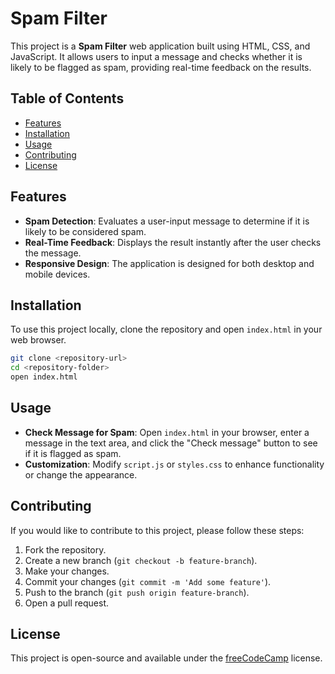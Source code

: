 # Spam Filter

This project is a **Spam Filter** web application built using HTML, CSS, and JavaScript. It allows users to input a message and checks whether it is likely to be flagged as spam, providing real-time feedback on the results.

## Table of Contents

- [Features](#features)
- [Installation](#installation)
- [Usage](#usage)
- [Contributing](#contributing)
- [License](#license)

## Features

- **Spam Detection**: Evaluates a user-input message to determine if it is likely to be considered spam.
- **Real-Time Feedback**: Displays the result instantly after the user checks the message.
- **Responsive Design**: The application is designed for both desktop and mobile devices.

## Installation

To use this project locally, clone the repository and open `index.html` in your web browser.

```bash
git clone <repository-url>
cd <repository-folder>
open index.html
```

## Usage

- **Check Message for Spam**: Open `index.html` in your browser, enter a message in the text area, and click the "Check message" button to see if it is flagged as spam.
- **Customization**: Modify `script.js` or `styles.css` to enhance functionality or change the appearance.

## Contributing

If you would like to contribute to this project, please follow these steps:

1. Fork the repository.
2. Create a new branch (`git checkout -b feature-branch`).
3. Make your changes.
4. Commit your changes (`git commit -m 'Add some feature'`).
5. Push to the branch (`git push origin feature-branch`).
6. Open a pull request.

## License

This project is open-source and available under the [freeCodeCamp](https://www.freecodecamp.org) license.
